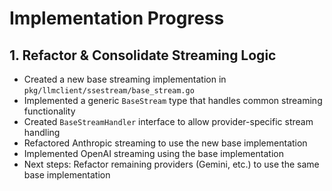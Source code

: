 # Implementation Progress

## 1. Refactor & Consolidate Streaming Logic

- Created a new base streaming implementation in `pkg/llmclient/ssestream/base_stream.go`
- Implemented a generic `BaseStream` type that handles common streaming functionality
- Created `BaseStreamHandler` interface to allow provider-specific stream handling
- Refactored Anthropic streaming to use the new base implementation
- Implemented OpenAI streaming using the base implementation
- Next steps: Refactor remaining providers (Gemini, etc.) to use the same base implementation
